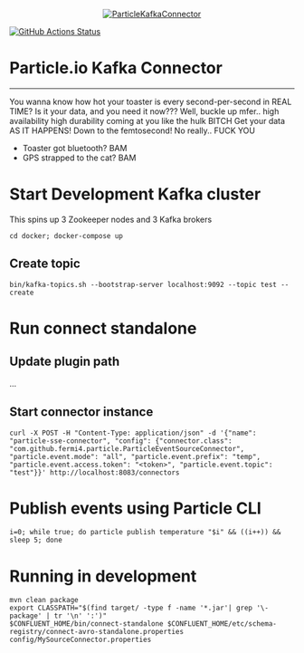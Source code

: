 <p align="center">
  <a href="https://docs.particle.io/" target="_blank">
    <img src="https://aws-logs-744494115018-us-west-1.s3.us-west-1.amazonaws.com/particle.png" alt="ParticleKafkaConnector">
  </a>
</p>

[![GitHub Actions Status](https://github.com/Fermi-4/ParticleKafkaConnector/actions/workflows/full-integration.yml/badge.svg)](https://github.com/Fermi-4/ParticleKafkaConnector/actions)

# Particle.io Kafka Connector
---
You wanna know how hot your toaster is every second-per-second in REAL TIME?
Is it your data, and you need it now???
Well, buckle up mfer.. high availability high durability coming at you like the hulk BITCH
Get your data AS IT HAPPENS! Down to the femtosecond! No really.. FUCK YOU

- Toaster got bluetooth? BAM
- GPS strapped to the cat? BAM




# Start Development Kafka cluster

This spins up 3 Zookeeper nodes and 3 Kafka brokers

```
cd docker; docker-compose up
```

## Create topic
```
bin/kafka-topics.sh --bootstrap-server localhost:9092 --topic test --create
```

# Run connect standalone

## Update plugin path
...

## Start connector instance
```
curl -X POST -H "Content-Type: application/json" -d '{"name": "particle-sse-connector", "config": {"connector.class": "com.github.fermi4.particle.ParticleEventSourceConnector", "particle.event.mode": "all", "particle.event.prefix": "temp", "particle.event.access.token": "<token>", "particle.event.topic": "test"}}' http://localhost:8083/connectors

```

# Publish events using Particle CLI
```
i=0; while true; do particle publish temperature "$i" && ((i++)) && sleep 5; done
```

# Running in development

```
mvn clean package
export CLASSPATH="$(find target/ -type f -name '*.jar'| grep '\-package' | tr '\n' ':')"
$CONFLUENT_HOME/bin/connect-standalone $CONFLUENT_HOME/etc/schema-registry/connect-avro-standalone.properties config/MySourceConnector.properties
```
